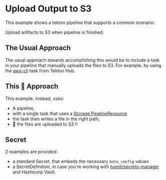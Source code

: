 # Upload Output to S3

This example shows a tekton pipeline that supports a common scenario: 

Upload artifacts to S3 when pipeline is finished.

## The Usual Approach

The usual approach towards accomplishing this would be to include a task in your pipeline 
that manually uploads the files to S3. For example, by using the [aws-cli](https://hub.tekton.dev/tekton/task/aws-cli) task from Tekton Hub.  

## This 🎩 Approach

This example, instead, uses: 

* A pipeline,
* with a single task that uses a [Storage PipelineResource](https://github.com/tektoncd/pipeline/blob/main/docs/resources.md#storage-resource)
* the task then writes a file in the right path,
* 🎉 the files are uploaded to S3 !!


## Secret

2 examples are provided: 

* a standard Secret, that embeds the necessary `boto_config` values
* a SecretDefinition, in case you're working with [tuenti/secrets-manager](https://github.com/tuenti/secrets-manager) and Hashicorp Vault. 

